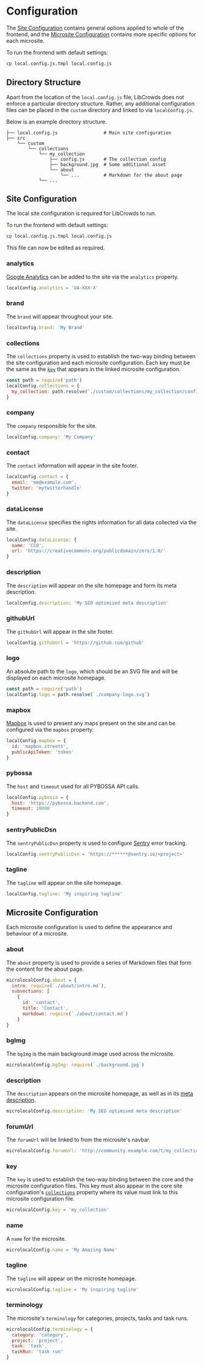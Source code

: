 # Configuration

The [Site Configuration](configuration.md#site-configuration) contains general options applied to whole of the frontend, and the [Microsite Configuration](configuration.md#microsite-configuration) contains more specific options for each microsite.

To run the frontend with default settings:

```bash
cp local.config.js.tmpl local.config.js
```

## Directory Structure

Apart from the location of the `local.config.js` file, LibCrowds does not enforce a particular directory structure. Rather, any additional configuration files can be placed in the `custom` directory and linked to via `localConfig.js`.

Below is an example directory structure.

```
├── local.config.js                 # Main site configuration
├── src
    └── custom
        └── collections
            └── my_collection
                ├── config.js       # The collection config
                ├── background.jpg  # Some additional asset
                └── about
                    └── ...         # Markdown for the about page
            └── ...
```

## Site Configuration

The local site configuration is required for LibCrowds to run.

To run the frontend with default settings:

```bash
cp local.config.js.tmpl local.config.js
```

This file can now be edited as required.

### analytics

[Google Analytics](https://analytics.google.com) can be added to the site via the `analytics` property.

```js
localConfig.analytics = 'UA-XXX-X'
```

### brand

The `brand` will appear throughout your site.

```js
localConfig.brand: 'My Brand'
```

### collections

The `collections` property is used to establish the two-way binding between the site configuration and each microsite configuration. Each key must be the same as the [`key`](configuration.md#key) that appears in the linked microsite configuration.

```js
const path = require('path')
localConfig.collections = {
  my_collection: path.resolve(`./custom/collections/my_collection/config.js`)
}
```

### company

The `company` responsible for the site.

```js
localConfig.company: 'My Company'
```

### contact

The `contact` information will appear in the site footer.

```js
localConfig.contact = {
  email: 'me@example.com',
  twitter: 'mytwitterhandle'
}
```

### dataLicense

The `dataLicense` specifies the rights information for all data collected via the site.

```js
localConfig.dataLicense: {
  name: 'CC0',
  url: 'https://creativecommons.org/publicdomain/zero/1.0/'
}
```

### description

The `description` will appear on the site homepage and form its meta description.

```js
localConfig.description: 'My SEO optimised meta description'
```

### githubUrl

The `githubUrl` will appear in the site footer.

```js
localConfig.githubUrl = 'https://github.com/github'
```

### logo

An absolute path to the `logo`, which should be an SVG file and will be displayed on each microsite homepage.

```js
const path = require('path')
localConfig.logo = path.resolve(`./company-logo.svg`)
```

### mapbox

[Mapbox](https://www.mapbox.com/) is used to present any maps present on the site and can be configured via the `mapbox` property.

```js
localConfig.mapbox = {
  id: 'mapbox.streets',
  publicApiToken: 'token'
}
```

### pybossa

The `host` and `timeout` used for all PYBOSSA API calls.

```js
localConfig.pybossa = {
  host: 'https://pybossa.backend.com',
  timeout: 10000
}
```

### sentryPublicDsn

The `sentryPublicDsn` property is used to configure [Sentry](https://sentry.io/) error tracking.

```js
localConfig.sentryPublicDsn = 'https://******@sentry.io/<project>'
```

### tagline

The `tagline` will appear on the site homepage.

```js
localConfig.tagline: 'My inspiring tagline'
```

## Microsite Configuration

Each microsite configuration is used to define the appearance and behaviour of a microsite.

### about

The `about` property is used to provide a series of Markdown files that form the content for the about page.

```js
microlocalConfig.about = {
  intro: require(`./about/intro.md`),
  subsections: [
    {
      id: 'contact',
      title: 'Contact',
      markdown: require(`./about/contact.md`)
    }
}
```

### bgImg

The `bgImg` is the main background image used across the microsite.

```js
microlocalConfig.bgImg: require(`./background.jpg`)
```

### description

The `description` appears on the microsite homepage, as well as in its [meta description](https://moz.com/learn/seo/meta-description).

```js
microlocalConfig.description: 'My SEO optimised meta description'
```

### forumUrl

The `forumUrl` will be linked to from the microsite's navbar.

```js
microlocalConfig.forumUrl: 'http://community.example.com/t/my_collection'
```

### key

The `key` is used to establish the two-way binding between the core and the microsite configuration files. This key must also appear in the core site configuration's [`collections`](configuration.md#collections) property where its value must link to this microsite configuration file.

```js
microlocalConfig.key = 'my_collection'
```

### name

A `name` for the microsite.

```js
microlocalConfig.name = 'My Amazing Name'
```

### tagline

The `tagline` will appear on the microsite homepage.

```js
microlocalConfig.tagline = 'My inspiring tagline'
```

### terminology

The microsite's `terminology` for categories, projects, tasks and task runs.

```js
microlocalConfig.terminology = {
  category: 'category',
  project: 'project',
  task: 'task',
  taskRun: 'task run'
}
```
